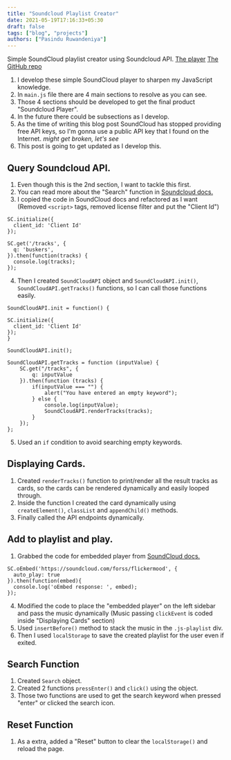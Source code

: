 ```yaml
---
title: "Soundcloud Playlist Creator"
date: 2021-05-19T17:16:33+05:30
draft: false
tags: ["blog", "projects"]
authors: ["Pasindu Ruwandeniya"]
---
```


Simple SoundCloud playlist creator using Soundcloud API.
[The player](https://go.pasindujr.me/sc)
[The GitHub repo](https://github.com/pasindujr/soundcloud-player)

1. I develop these simple SoundCloud player to sharpen my JavaScript knowledge.
2. In `main.js` file there are 4 main sections to resolve as you can see.
3. Those 4 sections should be developed to get the final product "Soundcloud Player".
4. In the future there could be subsections as I develop.
5. As the time of writing this blog post SoundCloud has stopped providing free API keys, so I'm gonna use a public API key that I found on the Internet. *might get broken, let's see*
5. This post is going to get updated as I develop this.

## Query Soundcloud API.

1. Even though this is the 2nd section, I want to tackle this first.
2. You can read more about the "Search" function in [Soundcloud docs.](https://developers.soundcloud.com/docs/api/guide#search) 
3. I copied the code in SoundCloud docs and refactored as I want (Removed `<script>` tags, removed license filter and put the "Client Id")
```
SC.initialize({
  client_id: 'Client Id'
});

SC.get('/tracks', {
  q: 'buskers',
}).then(function(tracks) {
  console.log(tracks);
});
```
4. Then I created `SoundCloudAPI` object and `SoundCloudAPI.init()`, `SoundCloudAPI.getTracks()` functions, so I can call those functions easily.
```
SoundCloudAPI.init = function() {
  
SC.initialize({
  client_id: 'Client Id'
});
}

SoundCloudAPI.init();

SoundCloudAPI.getTracks = function (inputValue) {
	SC.get("/tracks", {
		q: inputValue
	}).then(function (tracks) {
		if(inputValue === "") {
			alert("You have entered an empty keyword");
		} else {
			console.log(inputValue);
			SoundCloudAPI.renderTracks(tracks);
		}
	});
};
```
5. Used an `if` condition to avoid searching empty keywords.

## Displaying Cards.

1. Created `renderTracks()` function to print/render all the result tracks as cards, so the cards can be rendered dynamically and easily looped through.
2. Inside the function I created the card dynamically using `createElement()`, `classList` and `appendChild()` methods.
3. Finally called the API endpoints dynamically.

## Add to playlist and play.

1. Grabbed the code for embedded player from [SoundCloud docs.](https://developers.soundcloud.com/docs/api/sdks#embedding)
```
SC.oEmbed('https://soundcloud.com/forss/flickermood', {
  auto_play: true
}).then(function(embed){
  console.log('oEmbed response: ', embed);
});
```
4. Modified the code to place the "embedded player" on the left sidebar and pass the music dynamically (Music passing `clickEvent` is coded inside "Displaying Cards" section)
5. Used `insertBefore()` method to stack the music in the `.js-playlist` div.
6. Then I used `localStorage` to save the created playlist for the user even if exited.

## Search Function

1. Created `Search` object.
2. Created 2 functions `pressEnter()` and `click()` using the object.
3. Those two functions are used to get the search keyword when pressed "enter" or clicked the search icon.

## Reset Function

1. As a extra, added a "Reset" button to clear the `localStorage()` and reload the page.

